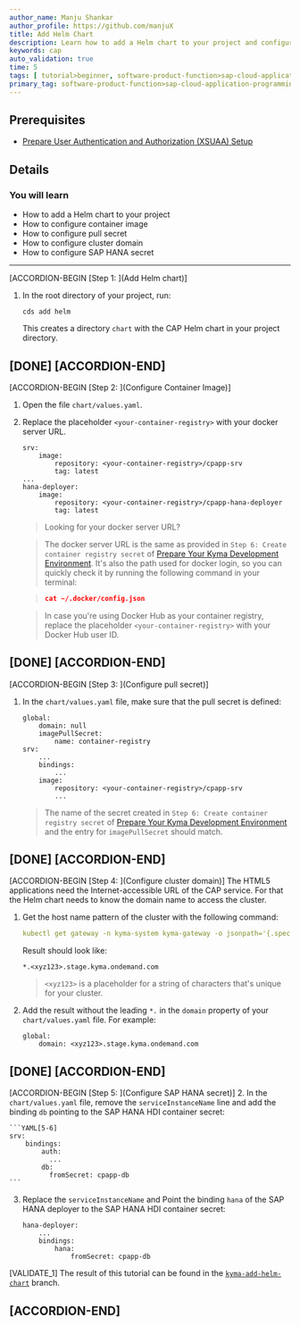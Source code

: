 ```yaml
---
author_name: Manju Shankar
author_profile: https://github.com/manjuX
title: Add Helm Chart
description: Learn how to add a Helm chart to your project and configure container image, pull secret, cluster domain, and SAP HANA secret in the Helm chart.
keywords: cap
auto_validation: true
time: 5
tags: [ tutorial>beginner, software-product-function>sap-cloud-application-programming-model, programming-tool>node-js, software-product>sap-business-technology-platform, software-product>sap-btp\\, kyma-runtime, software-product>sap-fiori]
primary_tag: software-product-function>sap-cloud-application-programming-model
---
```


## Prerequisites
 - [Prepare User Authentication and Authorization (XSUAA) Setup](btp-app-kyma-prepare-xsuaa)


## Details
### You will learn
 - How to add a Helm chart to your project
 - How to configure container image
 - How to configure pull secret
 - How to configure cluster domain
 - How to configure SAP HANA secret


---

[ACCORDION-BEGIN [Step 1: ](Add Helm chart)]
1. In the root directory of your project, run:

    ```
    cds add helm
    ```

    This creates a directory `chart` with the CAP Helm chart in your project directory.

[DONE]
[ACCORDION-END]
---
[ACCORDION-BEGIN [Step 2: ](Configure Container Image)]
1. Open the file `chart/values.yaml`.

2. Replace the placeholder `<your-container-registry>` with your docker server URL.

    ```YAML[3,8]
    srv:
        image:
            repository: <your-container-registry>/cpapp-srv
            tag: latest
    ...
    hana-deployer:
        image:
            repository: <your-container-registry>/cpapp-hana-deployer
            tag: latest
    ```

    > Looking for your docker server URL?

    > The docker server URL is the same as provided in `Step 6: Create container registry secret` of [Prepare Your Kyma Development Environment](btp-app-kyma-prepare-dev-environment). It's also the path used for docker login, so you can quickly check it by running the following command in your terminal:

    > ```json
    > cat ~/.docker/config.json
    > ```

    > In case you're using Docker Hub as your container registry, replace the placeholder `<your-container-registry>` with your Docker Hub user ID.



[DONE]
[ACCORDION-END]
---
[ACCORDION-BEGIN [Step 3: ](Configure pull secret)]
1. In the `chart/values.yaml` file, make sure that the pull secret is defined:

    ```YAML[4]
    global:
        domain: null
        imagePullSecret:
            name: container-registry
    srv:
        ...
        bindings:
            ...
        image:
            repository: <your-container-registry>/cpapp-srv
            ...
    ```
    > The name of the secret created in `Step 6: Create container registry secret` of [Prepare Your Kyma Development Environment](btp-app-kyma-prepare-dev-environment) and the entry for `imagePullSecret` should match.



[DONE]
[ACCORDION-END]
---
[ACCORDION-BEGIN [Step 4: ](Configure cluster domain)]
The HTML5 applications need the Internet-accessible URL of the CAP service. For that the Helm chart needs to know the domain name to access the cluster.

1. Get the host name pattern of the cluster with the following command:

    ```YAML
    kubectl get gateway -n kyma-system kyma-gateway -o jsonpath='{.spec.servers[0].hosts[0]}'
    ```

    Result should look like:

    ```
    *.<xyz123>.stage.kyma.ondemand.com
    ```

    >  `<xyz123>` is a placeholder for a string of characters that's unique for your cluster.

2. Add the result without the leading `*.` in the `domain` property of your `chart/values.yaml` file. For example:

    ```YAML[2]
    global:
        domain: <xyz123>.stage.kyma.ondemand.com
    ```

[DONE]
[ACCORDION-END]
---
[ACCORDION-BEGIN [Step 5: ](Configure SAP HANA secret)]
2. In the `chart/values.yaml` file, remove the `serviceInstanceName` line and add the binding `db` pointing to the SAP HANA HDI container secret:

    ```YAML[5-6]
    srv:
        bindings:
            auth:
              ...
            db:
              fromSecret: cpapp-db
    ```

3. Replace the `serviceInstanceName` and Point the binding `hana` of the SAP HANA deployer to the SAP HANA HDI container secret:

    ```YAML[5]
    hana-deployer:
        ...
        bindings:
            hana:
                fromSecret: cpapp-db
    ```

[VALIDATE_1]
The result of this tutorial can be found in the [`kyma-add-helm-chart`](https://github.com/SAP-samples/cloud-cap-risk-management/tree/kyma-add-helm-chart) branch.


[ACCORDION-END]
---